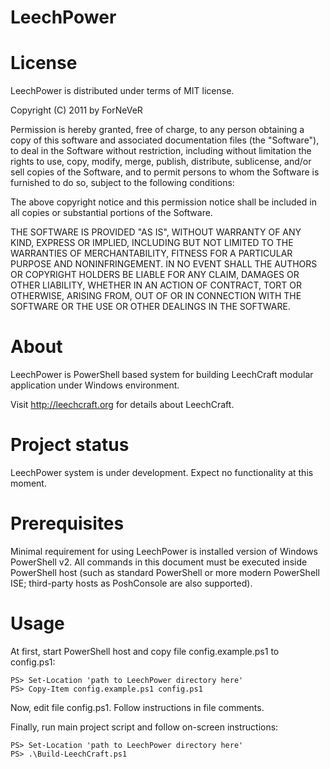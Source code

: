 LeechPower
==========

License
=======
LeechPower is distributed under terms of MIT license.

Copyright (C) 2011 by ForNeVeR

Permission is hereby granted, free of charge, to any person obtaining a copy
of this software and associated documentation files (the "Software"), to deal
in the Software without restriction, including without limitation the rights
to use, copy, modify, merge, publish, distribute, sublicense, and/or sell
copies of the Software, and to permit persons to whom the Software is
furnished to do so, subject to the following conditions:

The above copyright notice and this permission notice shall be included in
all copies or substantial portions of the Software.

THE SOFTWARE IS PROVIDED "AS IS", WITHOUT WARRANTY OF ANY KIND, EXPRESS OR
IMPLIED, INCLUDING BUT NOT LIMITED TO THE WARRANTIES OF MERCHANTABILITY,
FITNESS FOR A PARTICULAR PURPOSE AND NONINFRINGEMENT. IN NO EVENT SHALL THE
AUTHORS OR COPYRIGHT HOLDERS BE LIABLE FOR ANY CLAIM, DAMAGES OR OTHER
LIABILITY, WHETHER IN AN ACTION OF CONTRACT, TORT OR OTHERWISE, ARISING FROM,
OUT OF OR IN CONNECTION WITH THE SOFTWARE OR THE USE OR OTHER DEALINGS IN
THE SOFTWARE.

About
=====
LeechPower is PowerShell based system for building LeechCraft modular
application under Windows environment.

Visit http://leechcraft.org for details about LeechCraft.

Project status
==============
LeechPower system is under development. Expect no functionality at this moment.

Prerequisites
=============
Minimal requirement for using LeechPower is installed version of Windows
PowerShell v2. All commands in this document must be executed inside PowerShell
host (such as standard PowerShell or more modern PowerShell ISE; third-party
hosts as PoshConsole are also supported).

Usage
=====
At first, start PowerShell host and copy file config.example.ps1 to config.ps1:

    PS> Set-Location 'path to LeechPower directory here'
    PS> Copy-Item config.example.ps1 config.ps1

Now, edit file config.ps1. Follow instructions in file comments.

Finally, run main project script and follow on-screen instructions:

    PS> Set-Location 'path to LeechPower directory here'
    PS> .\Build-LeechCraft.ps1
